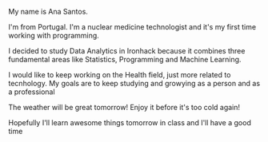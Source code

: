 My name is Ana Santos. 

I'm from Portugal. I'm a nuclear medicine technologist and it's my first time working with programming.

I decided to study Data Analytics in Ironhack because it combines three fundamental areas like Statistics, Programming and Machine Learning.

I would like to keep working on the Health field, just more related to tecnhology.
My goals are to keep studying and growying as a person and as a professional

The weather will be great tomorrow! Enjoy it before it's too cold again!

Hopefully I'll learn awesome things tomorrow in class and I'll have a good time

